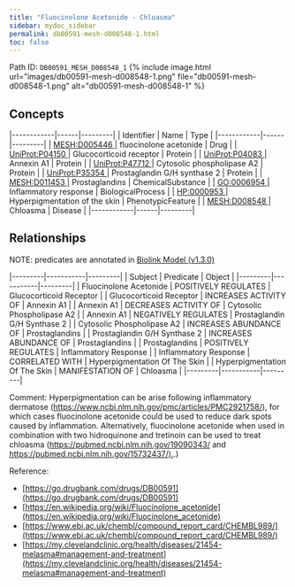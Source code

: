 ```yaml
---
title: "Fluocinolone Acetonide - Chloasma"
sidebar: mydoc_sidebar
permalink: db00591-mesh-d008548-1.html
toc: false 
---
```



Path ID: `DB00591_MESH_D008548_1`
{% include image.html url="images/db00591-mesh-d008548-1.png" file="db00591-mesh-d008548-1.png" alt="db00591-mesh-d008548-1" %}

## Concepts

|------------|------|---------|
| Identifier | Name | Type    |
|------------|------|---------|
| <a href="https://identifiers.org/MESH:D005446">MESH:D005446 </a> | fluocinolone acetonide | Drug |
| <a href="https://identifiers.org/UniProt:P04150">UniProt:P04150 </a> | Glucocorticoid receptor | Protein |
| <a href="https://identifiers.org/UniProt:P04083">UniProt:P04083 </a> | Annexin A1 | Protein |
| <a href="https://identifiers.org/UniProt:P47712">UniProt:P47712 </a> | Cytosolic phospholipase A2 | Protein |
| <a href="https://identifiers.org/UniProt:P35354">UniProt:P35354 </a> | Prostaglandin G/H synthase 2 | Protein |
| <a href="https://identifiers.org/MESH:D011453">MESH:D011453 </a> | Prostaglandins | ChemicalSubstance |
| <a href="https://identifiers.org/GO:0006954">GO:0006954 </a> | Inflammatory response | BiologicalProcess |
| <a href="https://identifiers.org/HP:0000953">HP:0000953 </a> | Hyperpigmentation of the skin | PhenotypicFeature |
| <a href="https://identifiers.org/MESH:D008548">MESH:D008548 </a> | Chloasma | Disease |
|------------|------|---------|

## Relationships


NOTE: predicates are annotated in <a href="https://github.com/biolink/biolink-model/releases/tag/v1.3.0">Biolink Model (v1.3.0)</a>

|---------|-----------|---------|
| Subject | Predicate | Object  |
|---------|-----------|---------|
| Fluocinolone Acetonide | POSITIVELY REGULATES | Glucocorticoid Receptor |
| Glucocorticoid Receptor | INCREASES ACTIVITY OF | Annexin A1 |
| Annexin A1 | DECREASES ACTIVITY OF | Cytosolic Phospholipase A2 |
| Annexin A1 | NEGATIVELY REGULATES | Prostaglandin G/H Synthase 2 |
| Cytosolic Phospholipase A2 | INCREASES ABUNDANCE OF | Prostaglandins |
| Prostaglandin G/H Synthase 2 | INCREASES ABUNDANCE OF | Prostaglandins |
| Prostaglandins | POSITIVELY REGULATES | Inflammatory Response |
| Inflammatory Response | CORRELATED WITH | Hyperpigmentation Of The Skin |
| Hyperpigmentation Of The Skin | MANIFESTATION OF | Chloasma |
|---------|-----------|---------|

Comment: Hyperpigmentation can be arise following inflammatory dermatose (https://www.ncbi.nlm.nih.gov/pmc/articles/PMC2921758/), for which cases fluocinolone acetonide could be used to reduce dark spots caused by inflammation. Alternatively, fluocinolone acetonide when used in combination with two hidroquinone and tretinoin can be used to treat chloasma (https://pubmed.ncbi.nlm.nih.gov/19090343/ and [https://pubmed.ncbi.nlm.nih.gov/15732437/).](https://pubmed.ncbi.nlm.nih.gov/15732437/).)

Reference: 
  - [https://go.drugbank.com/drugs/DB00591](https://go.drugbank.com/drugs/DB00591)
  - [https://en.wikipedia.org/wiki/Fluocinolone_acetonide](https://en.wikipedia.org/wiki/Fluocinolone_acetonide)
  - [https://www.ebi.ac.uk/chembl/compound_report_card/CHEMBL989/](https://www.ebi.ac.uk/chembl/compound_report_card/CHEMBL989/)
  - [https://my.clevelandclinic.org/health/diseases/21454-melasma#management-and-treatment](https://my.clevelandclinic.org/health/diseases/21454-melasma#management-and-treatment)
